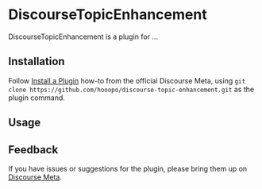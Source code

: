 # DiscourseTopicEnhancement

DiscourseTopicEnhancement is a plugin for ...

## Installation

Follow [Install a Plugin](https://meta.discourse.org/t/install-a-plugin/19157)
how-to from the official Discourse Meta, using `git clone https://github.com/hooopo/discourse-topic-enhancement.git`
as the plugin command.

## Usage

## Feedback

If you have issues or suggestions for the plugin, please bring them up on
[Discourse Meta](https://meta.discourse.org).
